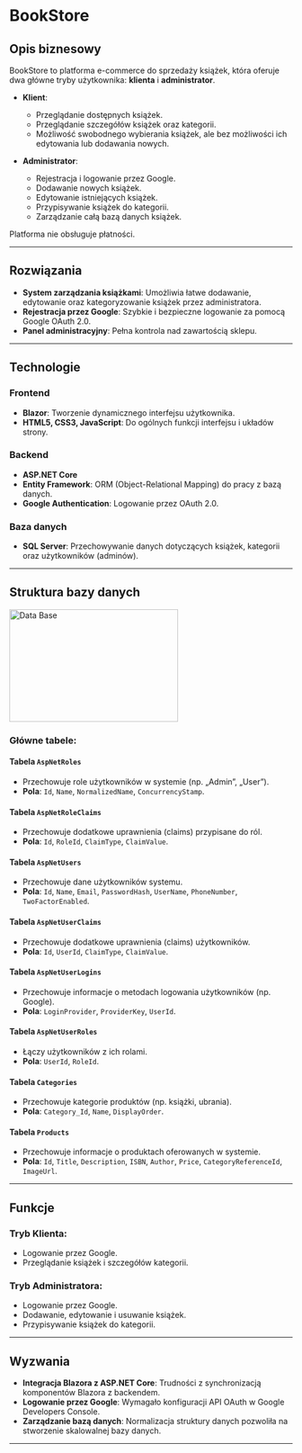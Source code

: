 # BookStore

## Opis biznesowy

BookStore to platforma e-commerce do sprzedaży książek, która oferuje dwa główne tryby użytkownika: **klienta** i **administrator**.

- **Klient**:
  - Przeglądanie dostępnych książek.
  - Przeglądanie szczegółów książek oraz kategorii.
  - Możliwość swobodnego wybierania książek, ale bez możliwości ich edytowania lub dodawania nowych.

- **Administrator**:
  - Rejestracja i logowanie przez Google.
  - Dodawanie nowych książek.
  - Edytowanie istniejących książek.
  - Przypisywanie książek do kategorii.
  - Zarządzanie całą bazą danych książek.

Platforma nie obsługuje płatności.

---

## Rozwiązania

- **System zarządzania książkami**: Umożliwia łatwe dodawanie, edytowanie oraz kategoryzowanie książek przez administratora.
- **Rejestracja przez Google**: Szybkie i bezpieczne logowanie za pomocą Google OAuth 2.0.
- **Panel administracyjny**: Pełna kontrola nad zawartością sklepu.

---

## Technologie

### Frontend
- **Blazor**: Tworzenie dynamicznego interfejsu użytkownika.
- **HTML5, CSS3, JavaScript**: Do ogólnych funkcji interfejsu i układów strony.

### Backend
- **ASP.NET Core**
- **Entity Framework**: ORM (Object-Relational Mapping) do pracy z bazą danych.
- **Google Authentication**: Logowanie przez OAuth 2.0.

### Baza danych
- **SQL Server**: Przechowywanie danych dotyczących książek, kategorii oraz użytkowników (adminów).

---

## Struktura bazy danych
<img src="/ReadMeInfo/Untiteled(1).png" alt="Data Base" width="300" height="200">

### Główne tabele:

#### **Tabela `AspNetRoles`**
- Przechowuje role użytkowników w systemie (np. „Admin”, „User”).
- **Pola**: `Id`, `Name`, `NormalizedName`, `ConcurrencyStamp`.

#### **Tabela `AspNetRoleClaims`**
- Przechowuje dodatkowe uprawnienia (claims) przypisane do ról.
- **Pola**: `Id`, `RoleId`, `ClaimType`, `ClaimValue`.

#### **Tabela `AspNetUsers`**
- Przechowuje dane użytkowników systemu.
- **Pola**: `Id`, `Name`, `Email`, `PasswordHash`, `UserName`, `PhoneNumber`, `TwoFactorEnabled`.

#### **Tabela `AspNetUserClaims`**
- Przechowuje dodatkowe uprawnienia (claims) użytkowników.
- **Pola**: `Id`, `UserId`, `ClaimType`, `ClaimValue`.

#### **Tabela `AspNetUserLogins`**
- Przechowuje informacje o metodach logowania użytkowników (np. Google).
- **Pola**: `LoginProvider`, `ProviderKey`, `UserId`.

#### **Tabela `AspNetUserRoles`**
- Łączy użytkowników z ich rolami.
- **Pola**: `UserId`, `RoleId`.

#### **Tabela `Categories`**
- Przechowuje kategorie produktów (np. książki, ubrania).
- **Pola**: `Category_Id`, `Name`, `DisplayOrder`.

#### **Tabela `Products`**
- Przechowuje informacje o produktach oferowanych w systemie.
- **Pola**: `Id`, `Title`, `Description`, `ISBN`, `Author`, `Price`, `CategoryReferenceId`, `ImageUrl`.

---

## Funkcje

### Tryb Klienta:
- Logowanie przez Google.
- Przeglądanie książek i szczegółów kategorii.

### Tryb Administratora:
- Logowanie przez Google.
- Dodawanie, edytowanie i usuwanie książek.
- Przypisywanie książek do kategorii.

---

## Wyzwania

- **Integracja Blazora z ASP.NET Core**: Trudności z synchronizacją komponentów Blazora z backendem.
- **Logowanie przez Google**: Wymagało konfiguracji API OAuth w Google Developers Console.
- **Zarządzanie bazą danych**: Normalizacja struktury danych pozwoliła na stworzenie skalowalnej bazy danych.

---

